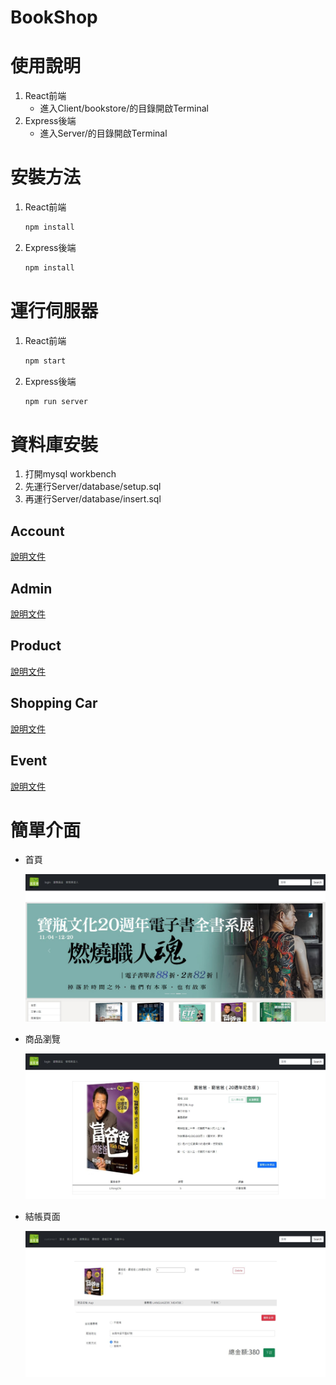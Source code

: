 # BookShop

# 使用說明

1. React前端
    - 進入Client/bookstore/的目錄開啟Terminal
2. Express後端
    - 進入Server/的目錄開啟Terminal

# 安裝方法

1. React前端
    
    ```bash
    npm install
    ```
    
2. Express後端
    
    ```bash
    npm install
    ```
    

# 運行伺服器

1. React前端
    
    ```bash
    npm start
    ```
    
2. Express後端
    
    ```bash
    npm run server
    ```

# 資料庫安裝

1. 打開mysql workbench 
2. 先運行Server/database/setup.sql
3. 再運行Server/database/insert.sql
    

## Account

[說明文件](Server/document/account.md)

## Admin

[說明文件](Server/document/admin.md)
        
## Product

[說明文件](Server/document/product.md)

## Shopping Car

[說明文件](Server/document/shopcar.md)

## Event

[說明文件](Server/document/event.md)


# 簡單介面

- 首頁
    
    ![1.JPG](image/1.JPG)
    
- 商品瀏覽
    
    ![2.JPG](image/2.JPG)
    
- 結帳頁面
    
    ![3.JPG](image/3.JPG)
